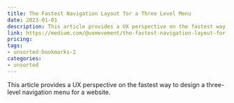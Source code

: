 ```yaml
---
title: The Fastest Navigation Layout for a Three Level Menu
date: 2023-01-01
description: This article provides a UX perspective on the fastest way to design a three-level navigation menu for a website.
link: https://medium.com/@uxmovement/the-fastest-navigation-layout-for-a-three-level-menu-b0480e2f11a2
pricing: 
tags: 
- unsorted-bookmarks-2 
categories: 
- unsorted 
---
```


This article provides a UX perspective on the fastest way to design a three-level navigation menu for a website.